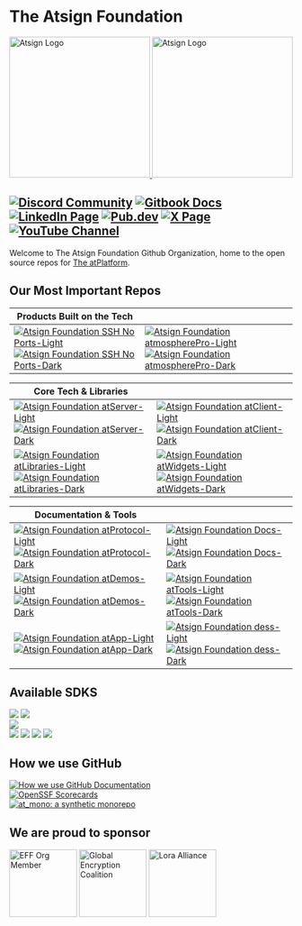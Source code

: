 # The Atsign Foundation

<a href="https://atsign.com/">
   <img width=250px src="https://atsign.com/wp-content/uploads/2022/05/atsign-logo-horizontal-color2022.svg#gh-light-mode-only" alt="Atsign Logo">
   <img width=250px src="https://atsign.com/wp-content/uploads/2022/05/atsign-logo-horizontal-color2022.png#gh-dark-mode-only" alt="Atsign Logo">
</a>

[![Discord Community](https://img.shields.io/badge/Discord-white?style=for-the-badge&logo=discord)](https://discord.atsign.com)
[![Gitbook Docs](https://img.shields.io/badge/Docs-white?style=for-the-badge&logo=gitbook)](https://docs.atsign.com)
[![LinkedIn Page](https://img.shields.io/badge/LinkedIn-blue?style=for-the-badge&logo=linkedin)](https://www.linkedin.com/company/atsigncompany/)
[![Pub.dev](https://img.shields.io/badge/Pub.dev-blue?style=for-the-badge&logo=dart)](https://pub.dev/publishers/atsign.org/packages)
[![X Page](https://img.shields.io/badge/X-black?style=for-the-badge&logo=x)](https://twitter.com/atsigncompany)
[![YouTube Channel](https://img.shields.io/badge/YouTube-red?style=for-the-badge&logo=Youtube)](https://www.youtube.com/@AtsignCo)
---
Welcome to The Atsign Foundation Github Organization, home to the open source
repos for [The atPlatform](https://docs.atsign.com/).


## Our Most Important Repos

|Products Built on the Tech||
|-|-|
| [![Atsign Foundation SSH No Ports-Light](https://github-readme-stats.vercel.app/api/pin?username=atsign-foundation&repo=sshnoports&hide_border=true&bg_color=00000000&theme=default#gh-light-mode-only)](https://github.com/atsign-foundation/sshnoports#gh-light-mode-only)[![Atsign Foundation SSH No Ports-Dark](https://github-readme-stats.vercel.app/api/pin?username=atsign-foundation&repo=sshnoports&hide_border=true&theme=dark&bg_color=00000000#gh-dark-mode-only)](https://github.com/atsign-foundation/sshnoports#gh-dark-mode-only) | [![Atsign Foundation atmospherePro-Light](https://github-readme-stats.vercel.app/api/pin?username=atsign-foundation&repo=atmosphere_pro&hide_border=true&bg_color=00000000&theme=default#gh-light-mode-only)](https://github.com/atsign-foundation/atmosphere_pro#gh-light-mode-only)[![Atsign Foundation atmospherePro-Dark](https://github-readme-stats.vercel.app/api/pin?username=atsign-foundation&repo=atmosphere_pro&hide_border=true&theme=dark&bg_color=00000000#gh-dark-mode-only)](https://github.com/atsign-foundation/atmosphere_pro#gh-dark-mode-only) |



|Core Tech & Libraries||
|-|-|
| [![Atsign Foundation atServer-Light](https://github-readme-stats.vercel.app/api/pin?username=atsign-foundation&repo=at_server&hide_border=true&bg_color=00000000&theme=default#gh-light-mode-only)](https://github.com/atsign-foundation/at_server#gh-light-mode-only)[![Atsign Foundation atServer-Dark](https://github-readme-stats.vercel.app/api/pin?username=atsign-foundation&repo=at_server&hide_border=true&theme=dark&bg_color=00000000#gh-dark-mode-only)](https://github.com/atsign-foundation/at_server#gh-dark-mode-only) | [![Atsign Foundation atClient-Light](https://github-readme-stats.vercel.app/api/pin?username=atsign-foundation&repo=at_client_sdk&hide_border=true&bg_color=00000000&theme=default#gh-light-mode-only)](https://github.com/atsign-foundation/at_client_sdk#gh-light-mode-only)[![Atsign Foundation atClient-Dark](https://github-readme-stats.vercel.app/api/pin?username=atsign-foundation&repo=at_client_sdk&hide_border=true&theme=dark&bg_color=00000000#gh-dark-mode-only)](https://github.com/atsign-foundation/at_client_sdk#gh-dark-mode-only) |
| [![Atsign Foundation atLibraries-Light](https://github-readme-stats.vercel.app/api/pin?username=atsign-foundation&repo=at_libraries&hide_border=true&bg_color=00000000&theme=default#gh-light-mode-only)](https://github.com/atsign-foundation/at_libraries#gh-light-mode-only)[![Atsign Foundation atLibraries-Dark](https://github-readme-stats.vercel.app/api/pin?username=atsign-foundation&repo=at_libraries&hide_border=true&theme=dark&bg_color=00000000#gh-dark-mode-only)](https://github.com/atsign-foundation/at_libraries#gh-dark-mode-only) | [![Atsign Foundation atWidgets-Light](https://github-readme-stats.vercel.app/api/pin?username=atsign-foundation&repo=at_widgets&hide_border=true&bg_color=00000000&theme=default#gh-light-mode-only)](https://github.com/atsign-foundation/at_widgets#gh-light-mode-only)[![Atsign Foundation atWidgets-Dark](https://github-readme-stats.vercel.app/api/pin?username=atsign-foundation&repo=at_widgets&hide_border=true&theme=dark&bg_color=00000000#gh-dark-mode-only)](https://github.com/atsign-foundation/at_widgets#gh-dark-mode-only) |


| Documentation & Tools ||
|-|-|
| [![Atsign Foundation atProtocol-Light](https://github-readme-stats.vercel.app/api/pin?username=atsign-foundation&repo=at_protocol&hide_border=true&bg_color=00000000&theme=default#gh-light-mode-only)](https://github.com/atsign-foundation/at_protocol#gh-light-mode-only)[![Atsign Foundation atProtocol-Dark](https://github-readme-stats.vercel.app/api/pin?username=atsign-foundation&repo=at_protocol&hide_border=true&theme=dark&bg_color=00000000#gh-dark-mode-only)](https://github.com/atsign-foundation/at_protocol#gh-dark-mode-only) | [![Atsign Foundation Docs-Light](https://github-readme-stats.vercel.app/api/pin?username=atsign-foundation&repo=docs.atsign.com&hide_border=true&bg_color=00000000&theme=default#gh-light-mode-only)](https://github.com/atsign-foundation/docs.atsign.com#gh-light-mode-only)[![Atsign Foundation Docs-Dark](https://github-readme-stats.vercel.app/api/pin?username=atsign-foundation&repo=docs.atsign.com&hide_border=true&theme=dark&bg_color=00000000#gh-dark-mode-only)](https://github.com/atsign-foundation/docs.atsign.com#gh-dark-mode-only) |
| [![Atsign Foundation atDemos-Light](https://github-readme-stats.vercel.app/api/pin?username=atsign-foundation&repo=at_demos&hide_border=true&bg_color=00000000&theme=default#gh-light-mode-only)](https://github.com/atsign-foundation/at_demos#gh-light-mode-only)[![Atsign Foundation atDemos-Dark](https://github-readme-stats.vercel.app/api/pin?username=atsign-foundation&repo=at_demos&hide_border=true&theme=dark&bg_color=00000000#gh-dark-mode-only)](https://github.com/atsign-foundation/at_demos#gh-dark-mode-only) | [![Atsign Foundation atTools-Light](https://github-readme-stats.vercel.app/api/pin?username=atsign-foundation&repo=at_tools&hide_border=true&bg_color=00000000&theme=default#gh-light-mode-only)](https://github.com/atsign-foundation/at_tools#gh-light-mode-only)[![Atsign Foundation atTools-Dark](https://github-readme-stats.vercel.app/api/pin?username=atsign-foundation&repo=at_tools&hide_border=true&theme=dark&bg_color=00000000#gh-dark-mode-only)](https://github.com/atsign-foundation/at_tools#gh-dark-mode-only) |
| [![Atsign Foundation atApp-Light](https://github-readme-stats.vercel.app/api/pin?username=atsign-foundation&repo=at_app&hide_border=true&bg_color=00000000&theme=default#gh-light-mode-only)](https://github.com/atsign-foundation/at_app#gh-light-mode-only)[![Atsign Foundation atApp-Dark](https://github-readme-stats.vercel.app/api/pin?username=atsign-foundation&repo=at_app&hide_border=true&theme=dark&bg_color=00000000#gh-dark-mode-only)](https://github.com/atsign-foundation/at_app#gh-dark-mode-only) | [![Atsign Foundation dess-Light](https://github-readme-stats.vercel.app/api/pin?username=atsign-foundation&repo=dess&hide_border=true&bg_color=00000000&theme=default#gh-light-mode-only)](https://github.com/atsign-foundation/dess#gh-light-mode-only)[![Atsign Foundation dess-Dark](https://github-readme-stats.vercel.app/api/pin?username=atsign-foundation&repo=dess&hide_border=true&theme=dark&bg_color=00000000#gh-dark-mode-only)](https://github.com/atsign-foundation/dess#gh-dark-mode-only) |

## Available SDKS

[![](https://img.shields.io/badge/Stable-Dart-Informational?style=flat&color=blue&logo=Dart)](https://github.com/atsign-foundation/at_client_sdk)
[![](https://img.shields.io/badge/Stable-Java-Informational?style=flat&color=blue&logo=Oracle)](https://github.com/atsign-foundation/at_java)  
[![](https://img.shields.io/badge/Beta-MicroPython-Informational?style=flat&color=yellow&logo=micropython)](https://github.com/atsign-foundation/at_pico_w)  
[![](https://img.shields.io/badge/Alpha-C++-Informational?style=flat&color=red&logo=cplusplus)](https://github.com/atsign-foundation/at_esp32)
[![](https://img.shields.io/badge/Alpha-C-Informational?style=flat&color=red&logo=c)](https://github.com/atsign-foundation/at_c)
[![](https://img.shields.io/badge/Alpha-Rust-Informational?style=flat&color=red&logo=rust)](https://github.com/atsign-foundation/at_rust)
[![](https://img.shields.io/badge/Alpha-Python-Informational?style=flat&color=red&logo=python)](https://github.com/atsign-foundation/at_python)

## How we use GitHub

[![How we use GitHub Documentation](https://img.shields.io/badge/How_we_use_GitHub-black?style=for-the-badge&logo=github)](https://github.com/atsign-foundation/.github/blob/trunk/docs/atGitHub.md)  
[![OpenSSF Scorecards](https://img.shields.io/badge/OpenSSF_ScoreCards-black?style=for-the-badge&logo=github)](https://github.com/atsign-foundation/.github/blob/trunk/docs/OpenSSF_scorecards.md)  
[![at_mono: a synthetic monorepo](https://img.shields.io/badge/at_mono:_a_synthetic_monorepo-black?style=for-the-badge&logo=github)](https://github.com/atsign-foundation/.github/blob/trunk/docs/at_mono.md)


## We are proud to sponsor

<img height=120px src="https://atsign.com/wp-content/uploads/2023/03/eff-2023-member-org.png.webp" alt="EFF Org Member">
<img height=120px src="https://atsign.com/wp-content/uploads/2021/10/GEC-graphics-01-1.png.webp" alt="Global Encryption Coalition">
<img height=120px src="https://atsign.com/wp-content/uploads/2023/08/LoRa-Alliance-horizontal600x300.png" alt="Lora Alliance">
